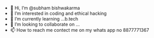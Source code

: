 - 👋 Hi, I’m @subham bishwakarma
- 👀 I’m interested in coding and ethical hacking
- 🌱 I’m currently learning ...b.tech
- 💞️ I’m looking to collaborate on ...
- 📫 How to reach me contect me on my whats app no 8877771367

<!---
subhamsharmagit/subhamsharmagit is a ✨ special ✨ repository because its `README.md` (this file) appears on your GitHub profile.
You can click the Preview link to take a look at your changes.
--->
